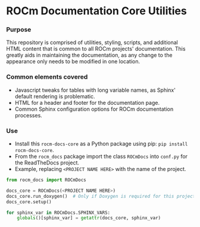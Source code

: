 # ROCm Documentation Core Utilities

### Purpose

This repository is comprised of utilities, styling, scripts, and additional HTML content that is common to all ROCm projects' documentation. This greatly aids in maintaining the documentation, as any change to the appearance only needs to be modified in one location.

### Common elements covered

- Javascript tweaks for tables with long variable names, as Sphinx' default rendering is problematic.
- HTML for a header and footer for the documentation page.
- Common Sphinx configuration options for ROCm documentation processes.

### Use

- Install this `rocm-docs-core` as a Python package using pip: `pip install rocm-docs-core`.
- From the `rocm_docs` package import the class `ROCmDocs` into `conf.py` for the ReadTheDocs project.
- Example, replacing `<PROJECT NAME HERE>` with the name of the project.

```python
from rocm_docs import ROCmDocs

docs_core = ROCmDocs(<PROJECT NAME HERE>)
docs_core.run_doxygen()  # Only if Doxygen is required for this project
docs_core.setup()

for sphinx_var in ROCmDocs.SPHINX_VARS:
    globals()[sphinx_var] = getattr(docs_core, sphinx_var)
```
